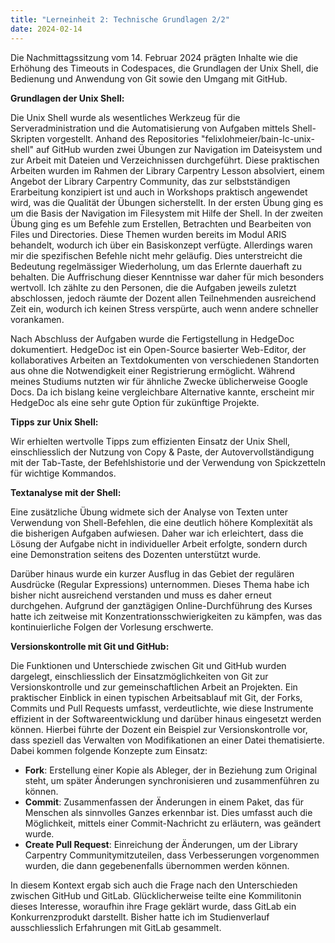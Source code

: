 ```yaml
---
title: "Lerneinheit 2: Technische Grundlagen 2/2"
date: 2024-02-14  
---
```


Die Nachmittagssitzung vom 14. Februar 2024 prägten Inhalte wie die Erhöhung des Timeouts in Codespaces, die Grundlagen der Unix Shell, die Bedienung und Anwendung von Git sowie den Umgang mit GitHub.   

**Grundlagen der Unix Shell:** 

Die Unix Shell wurde als wesentliches Werkzeug für die Serveradministration und die Automatisierung von Aufgaben mittels Shell-Skripten vorgestellt. Anhand des Repositories "felixlohmeier/bain-lc-unix-shell" auf GitHub wurden zwei Übungen zur Navigation im Dateisystem und zur Arbeit mit Dateien und Verzeichnissen durchgeführt. Diese praktischen Arbeiten wurden im Rahmen der Library Carpentry Lesson absolviert, einem Angebot der Library Carpentry Community, das zur selbstständigen Erarbeitung konzipiert ist und auch in Workshops praktisch angewendet wird, was die Qualität der Übungen sicherstellt. In der ersten Übung ging es um die Basis der Navigation im Filesystem mit Hilfe der Shell. In der zweiten Übung ging es um Befehle zum Erstellen, Betrachten und Bearbeiten von Files und Directories. Diese Themen wurden bereits im Modul ARIS behandelt, wodurch ich über ein Basiskonzept verfügte. Allerdings waren mir die spezifischen Befehle nicht mehr geläufig. Dies unterstreicht die Bedeutung regelmässiger Wiederholung, um das Erlernte dauerhaft zu behalten. Die Auffrischung dieser Kenntnisse war daher für mich besonders wertvoll. Ich zählte zu den Personen, die die Aufgaben jeweils zuletzt abschlossen, jedoch räumte der Dozent allen Teilnehmenden ausreichend Zeit ein, wodurch ich keinen Stress verspürte, auch wenn andere schneller vorankamen. 

Nach Abschluss der Aufgaben wurde die Fertigstellung in HedgeDoc dokumentiert. HedgeDoc ist ein Open-Source basierter Web-Editor, der kollaboratives Arbeiten an Textdokumenten von verschiedenen Standorten aus ohne die Notwendigkeit einer Registrierung ermöglicht. Während meines Studiums nutzten wir für ähnliche Zwecke üblicherweise Google Docs. Da ich bislang keine vergleichbare Alternative kannte, erscheint mir HedgeDoc als eine sehr gute Option für zukünftige Projekte. 

**Tipps zur Unix Shell:** 

Wir erhielten wertvolle Tipps zum effizienten Einsatz der Unix Shell, einschliesslich der Nutzung von Copy & Paste, der Autovervollständigung mit der Tab-Taste, der Befehlshistorie und der Verwendung von Spickzetteln für wichtige Kommandos. 
 
**Textanalyse mit der Shell:** 

Eine zusätzliche Übung widmete sich der Analyse von Texten unter Verwendung von Shell-Befehlen, die eine deutlich höhere Komplexität als die bisherigen Aufgaben aufwiesen. Daher war ich erleichtert, dass die Lösung der Aufgabe nicht in individueller Arbeit erfolgte, sondern durch eine Demonstration seitens des Dozenten unterstützt wurde. 

Darüber hinaus wurde ein kurzer Ausflug in das Gebiet der regulären Ausdrücke (Regular Expressions) unternommen. Dieses Thema habe ich bisher nicht ausreichend verstanden und muss es daher erneut durchgehen. Aufgrund der ganztägigen Online-Durchführung des Kurses hatte ich zeitweise mit Konzentrationsschwierigkeiten zu kämpfen, was das kontinuierliche Folgen der Vorlesung erschwerte. 
 
**Versionskontrolle mit Git und GitHub:** 

Die Funktionen und Unterschiede zwischen Git und GitHub wurden dargelegt, einschliesslich der Einsatzmöglichkeiten von Git zur Versionskontrolle und zur gemeinschaftlichen Arbeit an Projekten. Ein praktischer Einblick in einen typischen Arbeitsablauf mit Git, der Forks, Commits und Pull Requests umfasst, verdeutlichte, wie diese Instrumente effizient in der Softwareentwicklung und darüber hinaus eingesetzt werden können. Hierbei führte der Dozent ein Beispiel zur Versionskontrolle vor, dass speziell das Verwalten von Modifikationen an einer Datei thematisierte. Dabei kommen folgende Konzepte zum Einsatz: 
- **Fork**: Erstellung einer Kopie als Ableger, der in Beziehung zum Original steht, um später Änderungen synchronisieren und zusammenführen zu können. 
- **Commit**: Zusammenfassen der Änderungen in einem Paket, das für Menschen als sinnvolles Ganzes erkennbar ist. Dies umfasst auch die Möglichkeit, mittels einer Commit-Nachricht zu erläutern, was geändert wurde. 
- **Create Pull Request**: Einreichung der Änderungen, um der Library Carpentry Communitymitzuteilen, dass Verbesserungen vorgenommen wurden, die dann gegebenenfalls übernommen werden können. 

In diesem Kontext ergab sich auch die Frage nach den Unterschieden zwischen GitHub und GitLab. Glücklicherweise teilte eine Kommilitonin dieses Interesse, woraufhin ihre Frage geklärt wurde, dass GitLab ein Konkurrenzprodukt darstellt. Bisher hatte ich im Studienverlauf ausschliesslich Erfahrungen mit GitLab gesammelt. 

